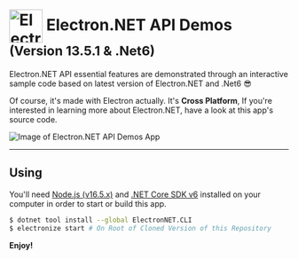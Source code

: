 # <img src="https://cloud.githubusercontent.com/assets/378023/15172388/b2b81950-1790-11e6-9a7c-ccc39912bb3a.png" width="60px" align="center" alt="Electron.NET API Demos icon"> Electron.NET API Demos <small>(Version 13.5.1 & .Net6)</small>

Electron.NET API essential features are demonstrated through an interactive sample code based on latest version of Electron.NET and .Net6 :sunglasses:

Of course, it's made with Electron actually. It's **Cross Platform**, If you're interested in learning more about Electron.NET, have a look at this app's source code.
  
![Image of Electron.NET API Demos App](https://github.com/ElectronNET/electron.net-api-demos/raw/master/screenshot.jpg)

---  
  
## Using
  
You'll need [Node.js (v16.5.x)](https://nodejs.org) and [.NET Core SDK v6](https://www.microsoft.com/net/download) installed on your computer in order to start or build this app.

```bash
$ dotnet tool install --global ElectronNET.CLI
$ electronize start # On Root of Cloned Version of this Repository
```  

**Enjoy!**

